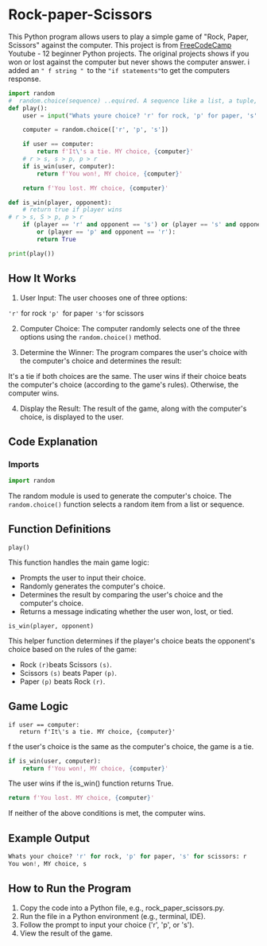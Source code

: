 # Rock-paper-Scissors 

This Python program allows users to play a simple game of "Rock, Paper, Scissors" against the computer. This project is from 
[ FreeCodeCamp ](https://github.com/freeCodeCamp/freeCodeCamp)Youtube - 12 beginner Python projects. The original projects shows if you won or lost against the computer but never shows the computer answer.
i added an ```" f string " ```to the ```"if statements"```to get the computers response.

``` Python
import random
#  random.choice(sequence) ..equired. A sequence like a list, a tuple, a range of numbers etc
def play():
    user = input("Whats youre choice? 'r' for rock, 'p' for paper, 's' for scissors:  ")

    computer = random.choice(['r', 'p', 's'])

    if user == computer:
        return f'It\'s a tie. MY choice, {computer}'
    # r > s, s > p, p > r
    if is_win(user, computer):
        return f'You won!, MY choice, {computer}'

    return f'You lost. MY choice, {computer}'

def is_win(player, opponent):
    # return true if player wins
# r > s, S > p, p > r
    if (player == 'r' and opponent == 's') or (player == 's' and opponent == 'p') \
        or (player == 'p' and opponent == 'r'):
        return True

print(play())
```


## How It Works

1. User Input: The user chooses one of three options:

```'r'``` for rock
```'p' ```for paper
```'s'```for scissors

2. Computer Choice: The computer randomly selects one of the three options using the ```random.choice()``` method.

3. Determine the Winner: The program compares the user's choice with the computer's choice and determines the result:

It's a tie if both choices are the same.
The user wins if their choice beats the computer's choice (according to the game's rules).
Otherwise, the computer wins.

4. Display the Result: The result of the game, along with the computer's choice, is displayed to the user.


## Code Explanation

### Imports
```Python
import random
```
The random module is used to generate the computer's choice. The ```random.choice()``` function selects a random item from a list or sequence.

## Function Definitions

```play()```

This function handles the main game logic:

* Prompts the user to input their choice.
* Randomly generates the computer's choice.
* Determines the result by comparing the user's choice and the computer's choice.
* Returns a message indicating whether the user won, lost, or tied.

```is_win(player, opponent)```

This helper function determines if the player's choice beats the opponent's choice based on the rules of the game:

* Rock ```(r)```beats Scissors ```(s)```.
* Scissors ```(s)``` beats Paper ```(p)```.
* Paper ```(p)``` beats Rock ```(r)```.

 ## Game Logic

 ```Pyhon
if user == computer:
    return f'It\'s a tie. MY choice, {computer}'
```
f the user's choice is the same as the computer's choice, the game is a tie.

```Python
if is_win(user, computer):
    return f'You won!, MY choice, {computer}'
```
  The user wins if the is_win() function returns True.

  ```Python
return f'You lost. MY choice, {computer}'
```
If neither of the above conditions is met, the computer wins.

## Example Output
```Python
Whats your choice? 'r' for rock, 'p' for paper, 's' for scissors: r
You won!, MY choice, s
```

## How to Run the Program

1. Copy the code into a Python file, e.g., rock_paper_scissors.py.
2. Run the file in a Python environment (e.g., terminal, IDE).
3. Follow the prompt to input your choice ('r', 'p', or 's').
4. View the result of the game.

